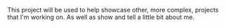 This project will be used to help showcase other, more complex, projects that I'm working on. As well as show and tell a little bit about me.